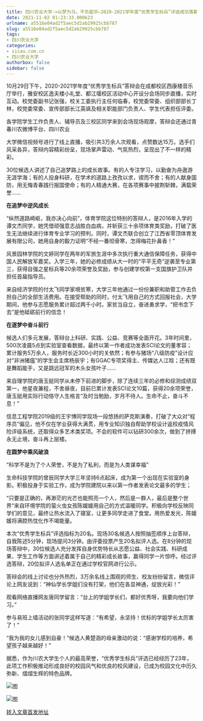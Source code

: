 ```yaml
---
title: 四川农业大学->以梦为马，不负韶华—2020-2021学年度“优秀学生标兵”评选成功落幕 | sicau.com.cn
date: 2021-11-02 01:23:33.000623
urlname: a5516e04ad2f5aec5d2ab29925cbb787
slug: a5516e04ad2f5aec5d2ab29925cbb787
tags: 
- 四川农业大学
categories:
- sicau.com.cn
- 四川农业大学
authorbox: false
sidebar: false
---
```

10月29日下午，2020-2021学年度“优秀学生标兵”答辩会在成都校区西康楼音乐厅举行，雅安校区逸夫楼小礼堂、都江堰校区活动中心开设分会场同步直播，实时互动。校党委副书记张强，校关工委执行主任何临春，校党委常委、组织部部长丁林，校党委常委、宣传部部长江英飒及相关职能部门负责人、学生代表担任评委。

各学院学生工作负责人、辅导员及三校区同学来到会场现场观摩，答辩会还通过青春川农微博平台、四川农业
<!--more-->
大学微信视频号进行了线上直播，吸引共3万余人次观看，点赞数达15万。选手们风采各异，答辩内容精彩纷呈，现场掌声雷动、气氛热烈，呈现出了不一样的精彩。

30位候选人讲述了自己追梦路上的成长故事。有的人专注学习，以勤奋为舟遨游无涯学海；有的人投身科研，在学术的道路上孜孜以求，锲而不舍；有的人献身国防，用无悔青春践行报国使命；有的人精通大赛，在各项赛事中披荆斩棘，满载荣誉……

**在追梦中逆风成长**

“纵然道路崎岖，我亦决心向前”，体育学院这位特别的答辩人，是2016年入学的谭文杰同学，她凭借顽强意志战胜白血病，并斩获三十余项体育类奖励，打破了医生无法继续进行体育专业学习的预判。同时，谭文杰联合创立了江西省零顶体育发展有限公司，她用自身的毅力证明“不经一番彻骨寒，怎得梅花扑鼻香！”

风景园林学院的文婷同学在两年的军旅生涯中多次执行重大通信保障任务，获得中国人民解放军嘉奖。入学三年，她的必修成绩从大一时的“平平无奇”逆袭至专业第三，获得自强之星标兵等20余项荣誉及奖励，参与创建学校第一支国旗护卫队并担任首届指导员。

来自经济学院的付太飞同学家境贫寒，大学三年他通过一份份兼职和助管工作去负担自己的全部生活费用。在接受帮助的同时，付太飞用自己的方式回报社会，大学期间，他参与志愿服务累计超过两千小时。家贫当自立，奋进勇求学，“把书念下去”是他砥砺前行的信念！

**在逐梦中奋斗前行**

候选人们多元发展，答辩台上科研、实践、公益、竞赛等全面开花。3年时间里，500次凌晨5点到实验室查看数据，最终以第一作者成功发表SCI论文的董孝容；累计服务5万余人，服务时长近300小时的关依然；有参与猪场“八级防疫”设计应对“非洲猪瘟”的学生会主席杨辰宇；有GGAC专项奖得主、传媒达人江晗；还有既是舞蹈能手，又是跳远冠军的木头女孩叶子……

来自理学院的唐玉挺同学从未停下前进的脚步，除了连续三年的必修和综测成绩双第一，他星夜兼程，不舍昼夜，目前已累计发表SCI论文10篇，获得20余项荣誉，唐玉挺用实际行动恪守人生格言“及时当勉励，岁月不待人。生命不止，奋斗不息！”

信息工程学院2019级的王宇博同学现场一段悠扬的萨克斯演奏，打破了大众对“程序员”偏见，他不仅在学业获得大满贯，用专业知识独自帮助学校设计返校疫情风险评级系统，还取得众多艺术类奖项。不会的软件可以钻研300余次，做到了拼搏永无止境，奋斗再上层楼。

**在圆梦中乘风破浪**

“科学不是为了个人荣誉，不是为了私利，而是为人类谋幸福”

生命科技学院的曾辰同学大学三年坚持6点起床，成为第一个出现在实验室的身影。积极投身于实验工作，成为学院建院以来以第一作者发表论文最多的学生；

“只要是正确的，再渺茫的光芒也能照亮一个人，然后是一群人，最后是整个世界“来自环境学院的萤火虫女孩陈媛媛用自己的方式温暖同学。积极向学校反映同学们的意见，最终让热水流入了寝室，让更多同学走进了食堂。用热爱发光，陈媛媛将满腔热忱化作不竭能量。

本次“优秀学生标兵”评选指标为20名。现场30名候选人按照抽签顺序上台答辩，自我陈述5分钟，现场提问3分钟。由评委投票产生20名拟评人选。在8分钟的现场答辩中，30位候选人充分发挥自身优势特长从志愿公益、社会实践、科研成果、学生工作等方面讲述着属于自己的精彩成长故事，赢得同学一片惊呼。经过评选答辩，20位拟评人选名单正在通过学校官网进行公示。

答辩会的线上讨论也分外热烈，3万余名线上围观的师生、校友纷纷留言，微信评论上网友说到：“神仙学长学姐们没有打架，他们在各显神通，绽放光彩！”

观看网络直播网友唐同学留言：“台上的学姐学长们，都好优秀呀，我要向他们学习。”

参与易班上墙活动的张同学这样写道：“有希望，永坚持！优标的学姐学长太厉害了！”

“我为我的女儿感到自豪！”候选人黄楚涵的母亲激动的说：“感谢学校的培养，希望孩子越来越好！”

据悉，作为川农大学生个人的最高荣誉，“优秀学生标兵”评选已经经历了23年，此项工作积极推动形成良好的校园风气和优良的校风建设，已成为校园文化中历久弥新、熠熠生辉的特色品牌。

![图](https://news.sicau.edu.cn/__local/C/84/5E/D117AADFBFFAEA51A52B64525B4_6496A137_FFB3.jpg)

![图](https://news.sicau.edu.cn/__local/6/C2/9A/AC4FCE226AF71A671EA45232462_58C6EAF6_141CD.jpg)

[转入文章首发地址](https://news.sicau.edu.cn/info/1135/65192.htm)